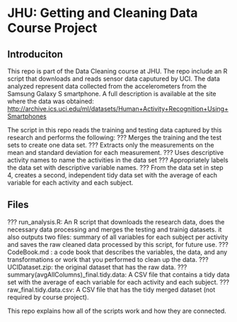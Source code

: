 # JHU: Getting and Cleaning Data Course Project

## Introduciton
This repo is part of the Data Cleaning course at JHU. The repo include an R script that downloads and reads sensor data caputured by UCI. The data analyzed represent data collected from the accelerometers from the Samsung Galaxy S smartphone. A full description is available at the site where the data was obtained: http://archive.ics.uci.edu/ml/datasets/Human+Activity+Recognition+Using+Smartphones

The script in this repo reads the training and testing data captured by this research and performs the following:
??? Merges the training and the test sets to create one data set.
??? Extracts only the measurements on the mean and standard deviation for each measurement.
??? Uses descriptive activity names to name the activities in the data set
??? Appropriately labels the data set with descriptive variable names.
??? From the data set in step 4, creates a second, independent tidy data set with the average of each variable for each activity and each subject.



## Files
??? run_analysis.R: An R script that downloads the research data, does the necessary data processing and merges the testing and trainig datasets. it also outputs two files: summary of all variables for each subject per activity and saves the raw cleaned data processed by this script, for future use. 
??? CodeBook.md : a code book that describes the variables, the data, and any transformations or work that you performed to clean up the data.
??? UCIDataset.zip: the original dataset that has the raw data.
??? summary(avgAllColumns)_final.tidy.data: A CSV file that contains a tidy data set with the average of each variable for each activity and each subject.
??? raw_final.tidy.data.csv: A CSV file that has the tidy merged dataset (not required by course project).


This repo explains how all of the scripts work and how they are connected.